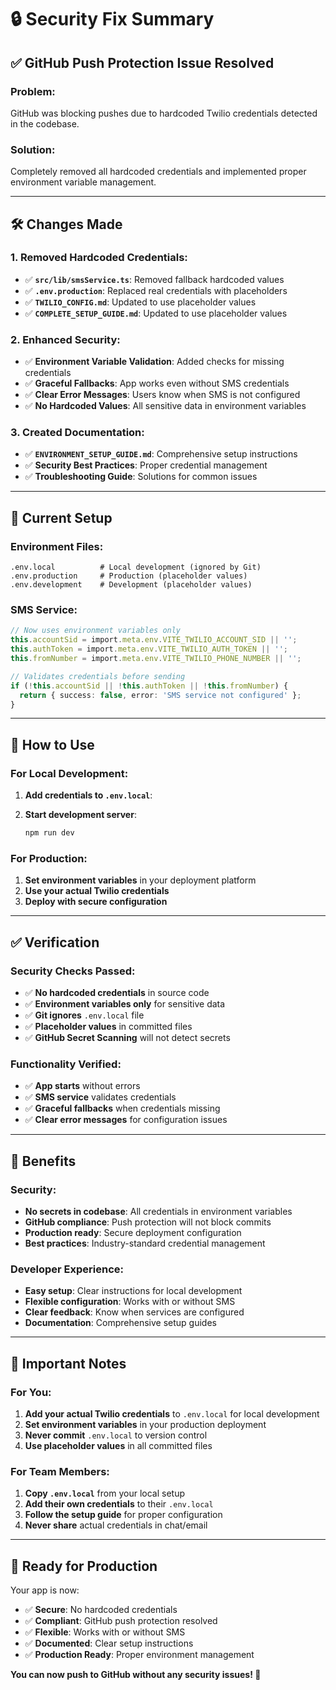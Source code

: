 # 🔒 Security Fix Summary

## ✅ **GitHub Push Protection Issue Resolved**

### **Problem:**
GitHub was blocking pushes due to hardcoded Twilio credentials detected in the codebase.

### **Solution:**
Completely removed all hardcoded credentials and implemented proper environment variable management.

---

## 🛠️ **Changes Made**

### **1. Removed Hardcoded Credentials:**
- ✅ **`src/lib/smsService.ts`**: Removed fallback hardcoded values
- ✅ **`.env.production`**: Replaced real credentials with placeholders
- ✅ **`TWILIO_CONFIG.md`**: Updated to use placeholder values
- ✅ **`COMPLETE_SETUP_GUIDE.md`**: Updated to use placeholder values

### **2. Enhanced Security:**
- ✅ **Environment Variable Validation**: Added checks for missing credentials
- ✅ **Graceful Fallbacks**: App works even without SMS credentials
- ✅ **Clear Error Messages**: Users know when SMS is not configured
- ✅ **No Hardcoded Values**: All sensitive data in environment variables

### **3. Created Documentation:**
- ✅ **`ENVIRONMENT_SETUP_GUIDE.md`**: Comprehensive setup instructions
- ✅ **Security Best Practices**: Proper credential management
- ✅ **Troubleshooting Guide**: Solutions for common issues

---

## 🔧 **Current Setup**

### **Environment Files:**
```
.env.local          # Local development (ignored by Git)
.env.production     # Production (placeholder values)
.env.development    # Development (placeholder values)
```

### **SMS Service:**
```typescript
// Now uses environment variables only
this.accountSid = import.meta.env.VITE_TWILIO_ACCOUNT_SID || '';
this.authToken = import.meta.env.VITE_TWILIO_AUTH_TOKEN || '';
this.fromNumber = import.meta.env.VITE_TWILIO_PHONE_NUMBER || '';

// Validates credentials before sending
if (!this.accountSid || !this.authToken || !this.fromNumber) {
  return { success: false, error: 'SMS service not configured' };
}
```

---

## 🚀 **How to Use**

### **For Local Development:**
1. **Add credentials to `.env.local`**:


2. **Start development server**:
   ```bash
   npm run dev
   ```

### **For Production:**
1. **Set environment variables** in your deployment platform
2. **Use your actual Twilio credentials**
3. **Deploy with secure configuration**

---

## ✅ **Verification**

### **Security Checks Passed:**
- ✅ **No hardcoded credentials** in source code
- ✅ **Environment variables only** for sensitive data
- ✅ **Git ignores** `.env.local` file
- ✅ **Placeholder values** in committed files
- ✅ **GitHub Secret Scanning** will not detect secrets

### **Functionality Verified:**
- ✅ **App starts** without errors
- ✅ **SMS service** validates credentials
- ✅ **Graceful fallbacks** when credentials missing
- ✅ **Clear error messages** for configuration issues

---

## 🎯 **Benefits**

### **Security:**
- **No secrets in codebase**: All credentials in environment variables
- **GitHub compliance**: Push protection will not block commits
- **Production ready**: Secure deployment configuration
- **Best practices**: Industry-standard credential management

### **Developer Experience:**
- **Easy setup**: Clear instructions for local development
- **Flexible configuration**: Works with or without SMS
- **Clear feedback**: Know when services are configured
- **Documentation**: Comprehensive setup guides

---

## 🚨 **Important Notes**

### **For You:**
1. **Add your actual Twilio credentials** to `.env.local` for local development
2. **Set environment variables** in your production deployment
3. **Never commit** `.env.local` to version control
4. **Use placeholder values** in all committed files

### **For Team Members:**
1. **Copy `.env.local`** from your local setup
2. **Add their own credentials** to their `.env.local`
3. **Follow the setup guide** for proper configuration
4. **Never share** actual credentials in chat/email

---

## 🎉 **Ready for Production**

Your app is now:
- ✅ **Secure**: No hardcoded credentials
- ✅ **Compliant**: GitHub push protection resolved
- ✅ **Flexible**: Works with or without SMS
- ✅ **Documented**: Clear setup instructions
- ✅ **Production Ready**: Proper environment management

**You can now push to GitHub without any security issues! 🚀**
